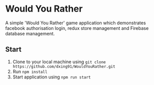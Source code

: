 # Would You Rather

A simple 'Would You Rather' game application which demonstrates facebook authorisation login, redux store management and Firebase database management.

## Start

1. Clone to your local machine using ```git clone https://github.com/dxing91/WouldYouRather.git```
2. Run ```npm install```
3. Start application using ```npm run start```

